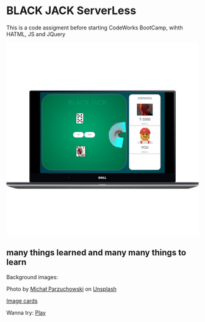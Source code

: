 # BLACK JACK ServerLess

This is a code assigment before starting CodeWorks BootCamp, wihth HATML, JS and JQuery

![](readme_files/black-jack.png)

## many things learned and many many things to learn

Background images:

Photo by [Michał Parzuchowski](https://unsplash.com/photos/GikVY_KS9vQ?utm_source=unsplash&utm_medium=referral&utm_content=creditCopyText) on [Unsplash](https://unsplash.com/search/photos/poker?utm_source=unsplash&utm_medium=referral&utm_content=creditCopyText)

[Image cards](https://github.com/htdebeer/SVG-cards)

Wanna try: [Play](https://dario-valles.github.io/Black-Jack/)
